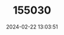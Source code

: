 ---
title: "155030"
category: "Macroramphosus scolopax"
draft: false
date: 2024-02-22 13:03:51
languages:
  English: ["Bellowfish", "Common Bellowsfish", "Slender Snipefish", "Snipefish", "Snipe-fish", "Spine Trumpet Fish", "Trumpetfish", "Trumpet Fish", "Longspine Snipefish"]
  French: ["Bécasse de Mer", "Trompette"]
  Maltese: ["Bekkacca", "Bekkacca tal-bahar", "Pixxitmun", "Trumbetta"]
  Spanish; Castilian: ["Canario", "Musico", "Trompetero", "Trompetero Copete"]
  Italian: ["Gallinazza", "Munacedda di forti", "Pesce topino", "Pesce trombetta", "Pisci d'umbra", "Pisci trafinu", "Pisciu stranieru", "Soffietto", "Troûboûlis"]
  Greek, Modern (1453-): ["Mpastura Vacchi"]
  Turkish: ["Trombetta larga"]
---
